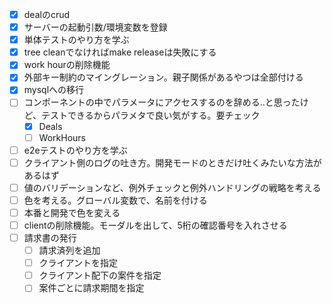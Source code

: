 - [x] dealのcrud
- [x] サーバーの起動引数/環境変数を登録
- [x] 単体テストのやり方を学ぶ
- [x] tree cleanでなければmake releaseは失敗にする
- [x] work hourの削除機能
- [x] 外部キー制約のマイングレーション。親子関係があるやつは全部付ける
- [x] mysqlへの移行
- [ ] コンポーネントの中でパラメータにアクセスするのを辞める..と思ったけど、テストできるからパラメタで良い気がする。要チェック
  - [x] Deals
  - [ ] WorkHours
- [ ] e2eテストのやり方を学ぶ
- [ ] クライアント側のログの吐き方。開発モードのときだけ吐くみたいな方法があるはず
- [ ] 値のバリデーションなど、例外チェックと例外ハンドリングの戦略を考える
- [ ] 色を考える。グローバル変数で、名前を付ける
- [ ] 本番と開発で色を変える
- [ ] clientの削除機能。モーダルを出して、5桁の確認番号を入れさせる
- [ ] 請求書の発行
  - [ ] 請求済列を追加
  - [ ] クライアントを指定
  - [ ] クライアント配下の案件を指定
  - [ ] 案件ごとに請求期間を指定
